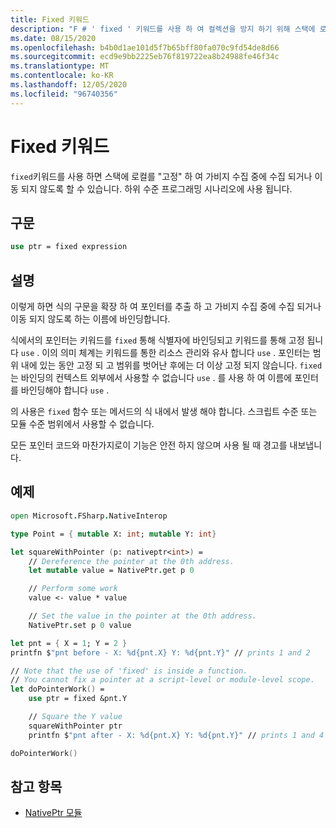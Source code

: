 ```yaml
---
title: Fixed 키워드
description: "F # ' fixed ' 키워드를 사용 하 여 컬렉션을 방지 하기 위해 스택에 로컬를 ' 고정 ' 하는 방법에 대해 알아봅니다."
ms.date: 08/15/2020
ms.openlocfilehash: b4b0d1ae101d5f7b65bff80fa070c9fd54de8d66
ms.sourcegitcommit: ecd9e9bb2225eb76f819722ea8b24988fe46f34c
ms.translationtype: MT
ms.contentlocale: ko-KR
ms.lasthandoff: 12/05/2020
ms.locfileid: "96740356"
---
```

# <a name="the-fixed-keyword"></a>Fixed 키워드

`fixed`키워드를 사용 하면 스택에 로컬를 "고정" 하 여 가비지 수집 중에 수집 되거나 이동 되지 않도록 할 수 있습니다.  하위 수준 프로그래밍 시나리오에 사용 됩니다.

## <a name="syntax"></a>구문

```fsharp
use ptr = fixed expression
```

## <a name="remarks"></a>설명

이렇게 하면 식의 구문을 확장 하 여 포인터를 추출 하 고 가비지 수집 중에 수집 되거나 이동 되지 않도록 하는 이름에 바인딩합니다.  

식에서의 포인터는 키워드를 `fixed` 통해 식별자에 바인딩되고 키워드를 통해 고정 됩니다 `use` .  이의 의미 체계는 키워드를 통한 리소스 관리와 유사 합니다 `use` .  포인터는 범위 내에 있는 동안 고정 되 고 범위를 벗어난 후에는 더 이상 고정 되지 않습니다.  `fixed` 는 바인딩의 컨텍스트 외부에서 사용할 수 없습니다 `use` .  를 사용 하 여 이름에 포인터를 바인딩해야 합니다 `use` .

의 사용은 `fixed` 함수 또는 메서드의 식 내에서 발생 해야 합니다.  스크립트 수준 또는 모듈 수준 범위에서 사용할 수 없습니다.

모든 포인터 코드와 마찬가지로이 기능은 안전 하지 않으며 사용 될 때 경고를 내보냅니다.

## <a name="example"></a>예제

```fsharp
open Microsoft.FSharp.NativeInterop

type Point = { mutable X: int; mutable Y: int}

let squareWithPointer (p: nativeptr<int>) =
    // Dereference the pointer at the 0th address.
    let mutable value = NativePtr.get p 0

    // Perform some work
    value <- value * value

    // Set the value in the pointer at the 0th address.
    NativePtr.set p 0 value

let pnt = { X = 1; Y = 2 }
printfn $"pnt before - X: %d{pnt.X} Y: %d{pnt.Y}" // prints 1 and 2

// Note that the use of 'fixed' is inside a function.
// You cannot fix a pointer at a script-level or module-level scope.
let doPointerWork() =
    use ptr = fixed &pnt.Y

    // Square the Y value
    squareWithPointer ptr
    printfn $"pnt after - X: %d{pnt.X} Y: %d{pnt.Y}" // prints 1 and 4

doPointerWork()
```

## <a name="see-also"></a>참고 항목

- [NativePtr 모듈](https://fsharp.github.io/fsharp-core-docs/reference/fsharp-nativeinterop-nativeptrmodule.html)
